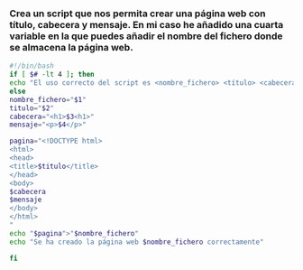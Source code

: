 ### Crea un script que nos permita crear una página web con título, cabecera y mensaje. En mi caso he añadido una cuarta variable en la que puedes añadir el nombre del fichero donde se almacena la página web.
```bash
#!/bin/bash
if [ $# -lt 4 ]; then
echo "El uso correcto del script es <nombre_fichero> <título> <cabecera> <mensaje>"
else
nombre_fichero="$1"
titulo="$2"
cabecera="<h1>$3<h1>"
mensaje="<p>$4</p>"

pagina="<!DOCTYPE html>
<html>
<head>
<title>$titulo</title>
</head>
<body>
$cabecera
$mensaje
</body>
</html>
"
echo "$pagina">"$nombre_fichero"
echo "Se ha creado la página web $nombre_fichero correctamente"

fi
```
